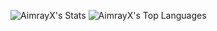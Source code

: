 ![AimrayX's Stats](https://github-readme-stats.vercel.app/api?username=AimrayX&theme=tokyonight&show_icons=true&hide_border=true&count_private=true)
![AimrayX's Top Languages](https://github-readme-stats.vercel.app/api/top-langs/?username=AimrayX&theme=tokyonight&show_icons=true&hide_border=true&layout=compact)
